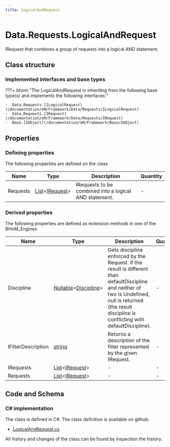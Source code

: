 ```yaml
---
title: LogicalAndRequest
---
```


# Data.Requests.LogicalAndRequest

IRequest that combines a group of requests into a logical AND statement.

## Class structure

### Implemented interfaces and base types

???+ bhom "The LogicalAndRequest in inheriting from the following base type(s) and implements the following interfaces:"

    -  Data.Requests.[ILogicalRequest](/documentation/oM/Framework/Data/Requests/ILogicalRequest)
    -  Data.Requests.[IRequest](/documentation/oM/Framework/Data/Requests/IRequest)
    -  Base.[IObject](/documentation/oM/Framework/Base/IObject)


## Properties



### Defining properties

The following properties are defined on the class

| Name             | Type             | Description      | Quantity         |
|------------------|------------------|------------------|------------------|
| Requests | [List](https://learn.microsoft.com/en-us/dotnet/api/System.Collections.Generic.List-1?view=netstandard-2.0)&lt;[IRequest](/documentation/oM/Framework/Data/Requests/IRequest)&gt; | IRequests to be combined into a logical AND statement. | - |


### Derived properties

The following properties are defined as extension methods in one of the BHoM_Engines

| Name             | Type             | Description      | Quantity         | Engine           |
|------------------|------------------|------------------|------------------|------------------|
| Discipline | [Nullable](https://learn.microsoft.com/en-us/dotnet/api/System.Nullable-1?view=netstandard-2.0)&lt;[Discipline](/documentation/oM/Adapter/Adapters/Revit/Enums/Discipline)&gt; | Gets discipline enforced by the Request. If the result is different than defaultDiscipline and neither of two is Undefined, null is returned (the result discipline is conflicting with defaultDiscipline). | - | Revit_Engine |
| IFilterDescription | [string](https://learn.microsoft.com/en-us/dotnet/api/System.String?view=netstandard-2.0) | Returns a description of the filter represented by the given IRequest. | - | Revit_Engine |
| IRequests | [List](https://learn.microsoft.com/en-us/dotnet/api/System.Collections.Generic.List-1?view=netstandard-2.0)&lt;[IRequest](/documentation/oM/Framework/Data/Requests/IRequest)&gt; | - | - | Data_Engine |
| Requests | [List](https://learn.microsoft.com/en-us/dotnet/api/System.Collections.Generic.List-1?view=netstandard-2.0)&lt;[IRequest](/documentation/oM/Framework/Data/Requests/IRequest)&gt; | - | - | Data_Engine |


## Code and Schema

### C# implementation

The class is defined in C#. The class definition is available on github:

- [LogicalAndRequest.cs](https://github.com/BHoM/BHoM/blob/develop/Data_oM/Requests\LogicalAndRequest.cs)

All history and changes of the class can be found by inspection the history.
